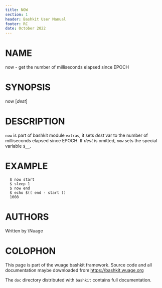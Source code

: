 ```yaml
---
title: NOW
section: 1
header: Bashkit User Manual
footer: RC
date: October 2022
---
```


# NAME

now - get the number of milliseconds elapsed since EPOCH

# SYNOPSIS

now [*dest*]

# DESCRIPTION

`now` is part of bashkit module `extras`, it sets *dest* var to
the number of milliseconds elapsed since EPOCH. If *dest* is
omitted, `now` sets the special variable `$__`.

# EXAMPLE
      $ now start
      $ sleep 1
      $ now end
      $ echo $(( end - start ))
      1008

# AUTHORS
Written by \\Nuage
# COLOPHON
This page is part of the wuage bashkit framework. Source code and all
documentation maybe downloaded from <https://bashkit.wuage.org>

The `doc` directory distributed with `bashkit` contains full documentation.
